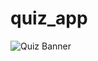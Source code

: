 # quiz_app



![Quiz Banner](https://github.com/your-username/quiz_app/blob/main/assets/quiz_banner.png?raw=true)

 
 

